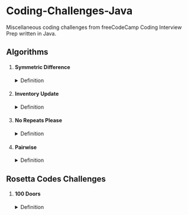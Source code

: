 # Coding-Challenges-Java
Miscellaneous coding challenges from freeCodeCamp Coding Interview Prep written in Java.

<h2>Algorithms</h2>
<ol>

<li><h4>Symmetric Difference</h4><details><summary>Definition</summary><blockquote>
The symmetric difference of two sets is the set of elements that belong to one of the sets but not to both. 
It represents the elements that are exclusive to each set and can be computed as the union of the elements in one set and the complement of the intersection of both sets. 
<br><br>The code takes a variable number of sets of a variable number of values and makes the symmetric difference of all of them.</blockquote></details>
</li>

<li><h4>Inventory Update</h4><details><summary>Definition</summary><blockquote>
Compare and update the inventory stored in a 2D array of items against a second 2D array of items of a fresh delivery. 
Updates the current existing inventory item quantities. 
If an item cannot be found, it adds the new item and quantity into the inventory array. 
The returned inventory array is sorted in alphabetical order by each item's name.</blockquote></details>
</li>

<li><h4>No Repeats Please</h4><details><summary>Definition</summary><blockquote>
Return the number of total permutations of the provided string that don't have repeated consecutive letters.
Assume that all characters in the provided string are each unique.

For example, aab should return 2 because it has 6 total permutations (aab, aab, aba, aba, baa, baa), but only 2 of them (aba and aba) don't have the same letter (in this case a) repeating.
</blockquote></details>

<li><h4>Pairwise</h4><details><summary>Definition</summary><blockquote>
Given an array arr, find element pairs whose sum equal the second argument arg and return the sum of their indices.

You may use multiple pairs that have the same numeric elements but different indices.
Each pair should use the lowest possible available indices. Once an element has been used it cannot be reused to pair with another element.
For instance, pairwise([1, 1, 2], 3) creates a pair [2, 1] using the 1 at index 0 rather than the 1 at index 1, because 0+2 < 1+2.

For example pairwise([7, 9, 11, 13, 15], 20) returns 6. The pairs that sum to 20 are [7, 13] and [9, 11].
We can then write out the array with their indices and values.
</blockquote></details>
</li>




</ol>

<h2>Rosetta Codes Challenges</h2>
<ol>

<li><h4>100 Doors</h4><details><summary>Definition</summary><blockquote>
There are 100 doors in a row that are all initially closed. You make 100 passes by the doors.
The first time through, visit every door and 'toggle' the door (if the door is closed, open it;
if it is open, close it). The second time, only visit every 2nd door (i.e., door #2, #4, #6, ...) and toggle it.
The third time, visit every 3rd door (i.e., door #3, #6, #9, ...), etc., until you only visit the 100th door.
<br><br>The function determines the state of the doors after the last pass and prints each opened doors number</blockquote></details>
</li>

</ol>
